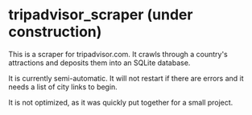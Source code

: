 # tripadvisor_scraper (under construction)

This is a scraper for tripadvisor.com.  It crawls through a country's attractions and deposits them into an SQLite database.

It is currently semi-automatic. It will not restart if there are errors and it needs a list of city links to begin.

It is not optimized, as it was quickly put together for a small project.
